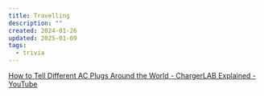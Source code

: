 ```yaml
---
title: Travelling
description: ""
created: 2024-01-26
updated: 2025-01-09
tags:
  - trivia
---
```


[How to Tell Different AC Plugs Around the World - ChargerLAB Explained - YouTube](https://www.youtube.com/watch?v=i4g6w6DNs9o)
